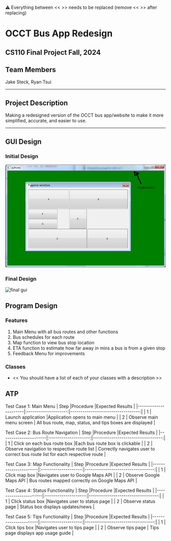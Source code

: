 
:warning: Everything between << >> needs to be replaced (remove << >> after replacing)

# OCCT Bus App Redesign
## CS110 Final Project  Fall, 2024

## Team Members

Jake Steck, Ryan Tsui

***

## Project Description

Making a redesigned version of the OCCT bus app/website to make it more simplified, accurate, and easier to use.

***    

## GUI Design

### Initial Design

![initial gui](assets/gui.jpg)

### Final Design

![final gui](assets/finalgui.jpg)

## Program Design

### Features

1.  Main Menu with all bus routes and other functions 
2.  Bus schedules for each route 
3.  Map function to view bus stop location 
4.  ETA function to estimate how far away in mins a bus is from a given stop 
5.  Feedback Menu for improvements 

### Classes

- << You should have a list of each of your classes with a description >>

## ATP
Test Case 1: Main Menu
| Step                 |Procedure             |Expected Results                   |
|----------------------|:--------------------:|----------------------------------:|
|  1                   | Launch application   |Application opens to main menu     |
|  2                   | Observe main menu screen   | All bus route, map, status, and tips boxes are displayed |

Test Case 2: Bus Route Navigation
| Step                 |Procedure             |Expected Results                   |
|----------------------|:--------------------:|----------------------------------:|
|  1                   | Click on each bus route box  |Each bus route box is clickable  |
|  2                   | Observe navigation to respective route list   | Correctly navigates user to correct bus route list for each respective route  |

Test Case 3: Map Functionality
| Step                 |Procedure             |Expected Results                   |
|----------------------|:--------------------:|----------------------------------:|
|  1                   | Click map box  |Navigates user to Google Maps API |
|  2                   | Observe Google Maps API   | Bus routes mapped correctly on Google Maps API  |

Test Case 4: Status Functionality
| Step                 |Procedure             |Expected Results                   |
|----------------------|:--------------------:|----------------------------------:|
|  1                   | Click status box  |Navigates user to status page |
|  2                   | Observe status page   | Status box displays updates/news |

Test Case 5: Tips Functionality
| Step                 |Procedure             |Expected Results                   |
|----------------------|:--------------------:|----------------------------------:|
|  1                   | Click tips box  |Navigates user to tips page |
|  2                   | Observe tips page   | Tips page displays app usage guide |